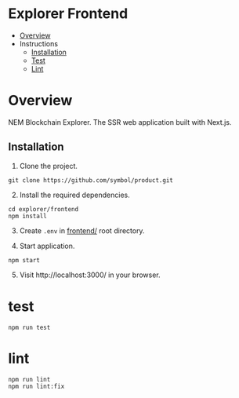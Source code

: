 # Explorer Frontend

- [Overview](#overview)
- Instructions
    - [Installation](#installation)
    - [Test](#test)
    - [Lint](#lint)

# Overview

NEM Blockchain Explorer. The SSR web application built with Next.js.


## Installation

1. Clone the project.

```
git clone https://github.com/symbol/product.git
```

2. Install the required dependencies.

```
cd explorer/frontend
npm install
```

3. Create `.env` in [frontend/](/frontend/) root directory.

4. Start application.

```shell
npm start
```

5. Visit http://localhost:3000/ in your browser.

# test

```
npm run test
```

# lint

```
npm run lint
npm run lint:fix
```
